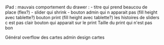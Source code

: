 iPad :
  mauvais comportement du drawer :
    - titre qui prend beaucou de place (flex?)
    - slider qui shrink
    - bouton admin qui n apparait pas (fill height avec tablette?)
  bouton print (fill height avec tablette?)
  les histoires de sliders c est pas clair
  bouton qui apparait sur le print
  Taille du print qui n'est pas bon

Général
  overflow des cartes admin
  design cartes
